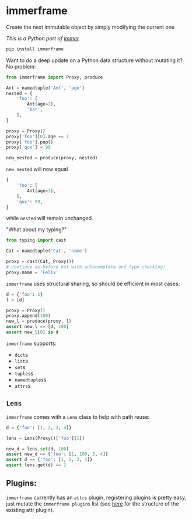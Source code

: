 # immerframe
Create the next immutable object by simply modifying the current one

*This is a Python port of [immer](https://github.com/mweststrate/immer).*

```bash
pip install immerframe
```

Want to do a deep update on a Python data structure without mutating it? No problem:

```python
from immerframe import Proxy, produce

Ant = namedtuple('Ant', 'age')
nested = {
    'foo': [
        Ant(age=2),
        'bar',
    ],
}

proxy = Proxy()
proxy['foo'][0].age += 1
proxy['foo'].pop()
proxy['qux'] = 99

new_nested = produce(proxy, nested)
```

`new_nested` will now equal

```python
{
    'foo': [
        Ant(age=3),
    ],
    'qux': 99,
}
```

while `nested` will remain unchanged.

"What about my typing?"

```python
from typing import cast

Cat = namedtuple('Cat', 'name')

proxy = cast(Cat, Proxy())
# continue as before but with autocomplete and type checking!
proxy.name = 'Felix'
```

`immerframe` uses structural sharing, so should be efficient in most cases:

```python
d = {'foo': 1}
l = [d]

proxy = Proxy()
proxy.append(100)
new_l = produce(proxy, l)
assert new_l == [d, 100]
assert new_l[0] is d
```

`immerframe` supports:

- `dict`s
- `list`s
- `set`s
- `tuples`s
- `namedtuples`s
- `attrs`s

## `Lens`

`immerframe` comes with a `Lens` class to help with path reuse:

```python
d = {'foo': [1, 2, 3, 4]}

lens = Lens(Proxy()['foo'][1])

new_d = lens.set(d, 100)
assert new_d == {'foo': [1, 100, 3, 4]}
assert d == {'foo': [1, 2, 3, 4]}
assert lens.get(d) == 2
```


## Plugins:

`immerframe` currently has an `attrs` plugin, registering plugins is pretty easy, just mutate the `immerframe.plugins` list (see [here](https://github.com/leontrolski/immerframe/blob/master/immerframe/__init__.py#L134) for the structure of the existing attr plugin).

